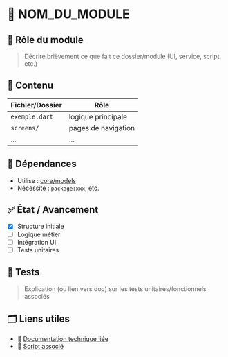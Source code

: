 # 📁 NOM_DU_MODULE

## 🎯 Rôle du module

> Décrire brièvement ce que fait ce dossier/module (UI, service, script, etc.)

## 🧱 Contenu

| Fichier/Dossier | Rôle |
|-----------------|------|
| `exemple.dart`  | logique principale |
| `screens/`      | pages de navigation |
| ...             | ... |

## 🔗 Dépendances

- Utilise : [core/models](../../core/models)
- Nécessite : `package:xxx`, etc.

## ✅ État / Avancement

- [x] Structure initiale
- [ ] Logique métier
- [ ] Intégration UI
- [ ] Tests unitaires

## 🧪 Tests

> Explication (ou lien vers doc) sur les tests unitaires/fonctionnels associés

## 🗂️ Liens utiles

- 📄 [Documentation technique liée](../../docs/...)
- 🔧 [Script associé](../../scripts/...)

